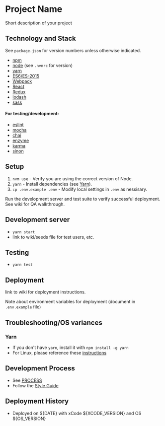 # Project Name

Short description of your project

## Technology and Stack
See `package.json` for version numbers unless otherwise indicated.

- [npm](https://www.npmjs.com/get-npm)
- [node](https://nodejs.org/) (see `.nvmrc` for version)
- [yarn](https://yarnpkg.com/en/docs/install)
- [ES6/ES-2015](https://babeljs.io/learn-es2015/)
- [Webpack](https://webpack.js.org/)
- [React](https://facebook.github.io/react/)
- [Redux](http://redux.js.org/docs/basics/UsageWithReact.html)
- [lodash](https://lodash.com/docs/)
- [sass](http://sass-lang.com/documentation/file.SASS_REFERENCE.html)

#### For testing/development:

- [eslint](https://eslint.org/)
- [mocha](https://mochajs.org/)
- [chai](http://chaijs.com/api/bdd/)
- [enzyme](https://github.com/airbnb/enzyme)
- [karma](http://karma-runner.github.io/)
- [sinon](http://sinonjs.org/releases/v4.1.2/)

## Setup
1. `nvm use` - Verify you are using the correct version of Node.
1. `yarn` - Install dependencies (see [Yarn](#yarn)).
1. `cp .env.example .env` - Modify local settings in `.env` as nessisary.

Run the development server and test suite to verify successful deployment. See wiki for QA walkthrough.

## Development server
  - `yarn start`
  - link to wiki/seeds file for test users, etc.

## Testing
  - `yarn test`

## Deployment

link to wiki for deployment instructions.

Note about environment variables for deployment (document in `.env.example` file)

## Troubleshooting/OS variances

### Yarn
  - If you don't have `yarn`, install it with `npm install -g yarn`
  - For Linux, please reference these [instructions](https://yarnpkg.com/lang/en/docs/install/)

## Development Process
- See [PROCESS](PROCESS.md)
- Follow the [Style Guide](https://github.com/RadialDevGroup/React-Style-Guide)

## Deployment History

- Deployed on ${DATE} with xCode ${XCODE_VERSION} and OS ${OS_VERSION}

